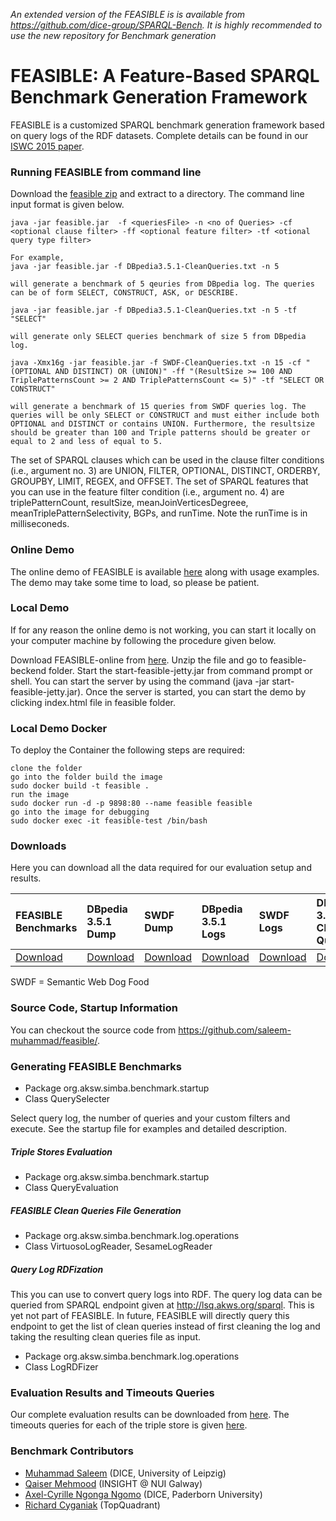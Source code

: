 
*An extended version of the FEASIBLE is is available from https://github.com/dice-group/SPARQL-Bench. It is highly recommended to use the new repository for Benchmark generation*

# FEASIBLE: A Feature-Based SPARQL Benchmark Generation Framework

FEASIBLE is a customized SPARQL benchmark generation framework based on query logs of the RDF datasets. Complete details can be found in our [ISWC 2015 paper](http://svn.aksw.org/papers/2015/ISWC_FEASIBLE/public.pdf). 

### Running FEASIBLE from command line
Download the [feasible zip](https://drive.google.com/file/d/1AwiLMPubWfE4UB3Q0E2-UHb4awO2c0oV/view?usp=sharing) and extract to a directory. The command line input format is given below. 
```
java -jar feasible.jar  -f <queriesFile> -n <no of Queries> -cf <optional clause filter> -ff <optional feature filter> -tf <otional query type filter>

For example,
java -jar feasible.jar -f DBpedia3.5.1-CleanQueries.txt -n 5 

will generate a benchmark of 5 qeuries from DBpedia log. The queries can be of form SELECT, CONSTRUCT, ASK, or DESCRIBE. 

java -jar feasible.jar -f DBpedia3.5.1-CleanQueries.txt -n 5 -tf "SELECT"

will generate only SELECT queries benchmark of size 5 from DBpedia log. 

java -Xmx16g -jar feasible.jar -f SWDF-CleanQueries.txt -n 15 -cf "(OPTIONAL AND DISTINCT) OR (UNION)" -ff "(ResultSize >= 100 AND TriplePatternsCount >= 2 AND TriplePatternsCount <= 5)" -tf "SELECT OR CONSTRUCT"

will generate a benchmark of 15 queries from SWDF queries log. The queries will be only SELECT or CONSTRUCT and must either include both OPTIONAL and DISTINCT or contains UNION. Furthermore, the resultsize should be greater than 100 and Triple patterns should be greater or equal to 2 and less of equal to 5. 

```
The set of SPARQL clauses which can be used in the clause filter conditions (i.e., argument no. 3) are UNION, FILTER, OPTIONAL, DISTINCT, ORDERBY, GROUPBY, LIMIT, REGEX, and OFFSET. The set of SPARQL features that you can use in the feature filter condition (i.e., argument no. 4) are triplePatternCount, resultSize, meanJoinVerticesDegreee, meanTriplePatternSelectivity, BGPs, and runTime. Note the runTime is in milliseconeds. 
### Online Demo

The online demo of FEASIBLE is available [here](http://feasible.aksw.org) along with usage examples. The demo may take some time to load, so please be patient.

### Local Demo

If for any reason the online demo is not working, you can start it locally on your computer machine by following the procedure given below.

Download FEASIBLE-online from [here](https://drive.google.com/file/d/0Bw1get4GUTJrbHA3Sl9fdThpN2s/view?usp=sharing). Unzip the file and go to feasible-beckend folder. Start the start-feasible-jetty.jar from command prompt or shell. You can start the server by using the command (java -jar start-feasible-jetty.jar). Once the server is started, you can start the demo by clicking index.html file in feasible folder.

### Local Demo Docker
To deploy the Container the following steps are required:
```
clone the folder
go into the folder build the image
sudo docker build -t feasible .
run the image
sudo docker run -d -p 9898:80 --name feasible feasible
go into the image for debugging
sudo docker exec -it feasible-test /bin/bash
```
### Downloads

Here you can download all the data required for our evaluation setup and results.

| FEASIBLE Benchmarks | DBpedia 3.5.1 Dump | SWDF Dump | DBpedia 3.5.1 Logs | SWDF Logs| DBpedia 3.5.1 Clean Queries | SWDF Clean Queries|
|:------------------------|:-----------------------|:--------------|:-----------------------|:-------------|:---------------------------------|:----------------------|
| [Download](https://drive.google.com/file/d/0B1tUDhWNTjO-U1N2UldvbXpRWDQ/view?usp=sharing) | [Download](http://downloads.dbpedia.org/3.5.1/en/) | [Download](https://drive.google.com/file/d/0B1tUDhWNTjO-cjBqUG1BZF9RTnM/view?usp=sharing) | [Download](http://goo.gl/KyVusI) | [Download](http://goo.gl/3q52Ka) | [Download](https://drive.google.com/file/d/0B1tUDhWNTjO-Wmx5UzNIdWg1ckE/view?usp=sharing) | [Download](https://drive.google.com/file/d/0B1tUDhWNTjO-enhhakNTdE1pY2s/view?usp=sharing) | 

SWDF = Semantic Web Dog Food

### Source Code, Startup Information

You can checkout the source code from https://github.com/saleem-muhammad/feasible/.

### Generating FEASIBLE Benchmarks
* Package org.aksw.simba.benchmark.startup
* Class QuerySelecter

Select query log, the number of queries and your custom filters and execute. See the startup file for examples and detailed description.

##### Triple Stores Evaluation
* Package org.aksw.simba.benchmark.startup
* Class QueryEvaluation

##### FEASIBLE Clean Queries File Generation
* Package org.aksw.simba.benchmark.log.operations
* Class VirtuosoLogReader, SesameLogReader

##### Query Log RDFization
This you can use to convert query logs into RDF. The query log data can be queried from SPARQL endpoint given at http://lsq.akws.org/sparql. This is yet not part of FEASIBLE. In future, FEASIBLE will directly query this endpoint to get the list of clean queries instead of first cleaning the log and taking the resulting clean queries file as input.

* Package org.aksw.simba.benchmark.log.operations
* Class LogRDFizer

### Evaluation Results and Timeouts Queries

Our complete evaluation results can be downloaded from [here](https://drive.google.com/file/d/0BzemFAUFXpqOMm5MNXFVQzU4TDA/view?usp=sharing). The timeouts queries for each of the triple store is given [here](https://drive.google.com/file/d/0BzemFAUFXpqOdHVoY1VZcDE0VE0/view?usp=sharing).

### Benchmark Contributors

* [Muhammad Saleem](https://sites.google.com/site/saleemsweb/) (DICE, University of Leipzig)
* [Qaiser Mehmood](https://www.deri.ie/users/qaiser-mehmood/) (INSIGHT @ NUI Galway)
* [Axel-Cyrille Ngonga Ngomo](http://aksw.org/AxelNgonga.html) (DICE, Paderborn University)
* [Richard Cyganiak](http://richard.cyganiak.de/) (TopQuadrant)
